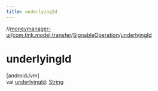 ```yaml
---
title: underlyingId
---
```

//[moneymanager-ui](../../../index.html)/[com.tink.model.transfer](../index.html)/[SignableOperation](index.html)/[underlyingId](underlying-id.html)



# underlyingId



[androidJvm]\
val [underlyingId](underlying-id.html): [String](https://kotlinlang.org/api/latest/jvm/stdlib/kotlin/-string/index.html)




